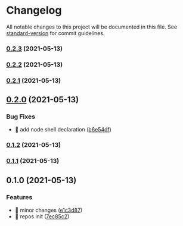 # Changelog

All notable changes to this project will be documented in this file. See [standard-version](https://github.com/conventional-changelog/standard-version) for commit guidelines.

### [0.2.3](https://github.com/wqcstrong/boilerplate/compare/v0.2.2...v0.2.3) (2021-05-13)

### [0.2.2](https://github.com/wqcstrong/boilerplate/compare/v0.2.1...v0.2.2) (2021-05-13)

### [0.2.1](https://github.com/wqcstrong/boilerplate/compare/v0.2.0...v0.2.1) (2021-05-13)

## [0.2.0](https://github.com/wqcstrong/boilerplate/compare/v0.1.2...v0.2.0) (2021-05-13)

### Bug Fixes

- 🐛 add node shell declaration ([b6e54df](https://github.com/wqcstrong/boilerplate/commit/b6e54df8d2f0c56ab041dd9c53c9f64238dbca12))

### [0.1.2](https://github.com/wqcstrong/boilerplate/compare/v0.1.1...v0.1.2) (2021-05-13)

### [0.1.1](https://github.com/wqcstrong/boilerplate/compare/v0.1.0...v0.1.1) (2021-05-13)

## 0.1.0 (2021-05-13)

### Features

- 🎸 minor changes ([e1c3d87](https://github.com/wqcstrong/boilerplate/commit/e1c3d87435ac4190b7ff58ad788e1e4abbf89d85))
- 🎸 repos init ([7ec85c2](https://github.com/wqcstrong/boilerplate/commit/7ec85c28af00f4ea0c891fb3706eea84c7bf36bd))
